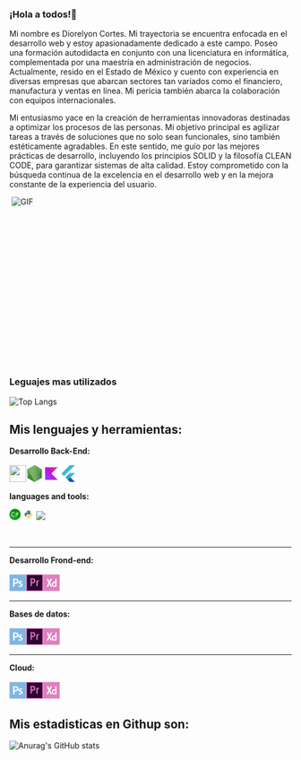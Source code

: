 ### ¡Hola a todos!👋

Mi nombre es Diorelyon Cortes. Mi trayectoria se encuentra enfocada en el desarrollo web y estoy apasionadamente dedicado a este campo. Poseo una formación autodidacta en conjunto con una licenciatura en informática, complementada por una maestría en administración de negocios. Actualmente, resido en el Estado de México y cuento con experiencia en diversas empresas que abarcan sectores tan variados como el financiero, manufactura y ventas en línea. Mi pericia también abarca la colaboración con equipos internacionales.

Mi entusiasmo yace en la creación de herramientas innovadoras destinadas a optimizar los procesos de las personas. Mi objetivo principal es agilizar tareas a través de soluciones que no solo sean funcionales, sino también estéticamente agradables. En este sentido, me guío por las mejores prácticas de desarrollo, incluyendo los principios SOLID y la filosofía CLEAN CODE, para garantizar sistemas de alta calidad. Estoy comprometido con la búsqueda continua de la excelencia en el desarrollo web y en la mejora constante de la experiencia del usuario.

<img align="right" alt="GIF" src="https://github.com/abhisheknaiidu/abhisheknaiidu/blob/master/code.gif?raw=true" width="500" height="320" />
  
### Leguajes mas utilizados

![Top Langs](https://github-readme-stats.vercel.app/api/top-langs/?username=diorel&langs_count=8&show_icons=true&theme=merko)
 
## Mis lenguajes y herramientas:

__Desarrollo Back-End:__
<br />
<br />
<img align="bottom" src="https://raw.githubusercontent.com/devicons/devicon/2809b567852a4648062a2d3e7c1c531367458c0b/icons/flutter/flutter-original.svg" width="30" height="30" />
<img align="left" src="https://raw.githubusercontent.com/jmnote/z-icons/master/svg/csharp.svg" width="30" height="30" />
<img align="left" src="https://raw.githubusercontent.com/github/explore/80688e429a7d4ef2fca1e82350fe8e3517d3494d/topics/nodejs/nodejs.png" width="30" height="30" />
<img align="left" src="https://raw.githubusercontent.com/devicons/devicon/2809b567852a4648062a2d3e7c1c531367458c0b/icons/kotlin/kotlin-original.svg" width="30" height="30" />

**languages and tools:**  

<code><img height="20" src="https://raw.githubusercontent.com/github/explore/80688e429a7d4ef2fca1e82350fe8e3517d3494d/topics/csharp/csharp.png"></code>
<code><img height="20" src="https://raw.githubusercontent.com/github/explore/80688e429a7d4ef2fca1e82350fe8e3517d3494d/topics/python/python.png"></code>
<code><img height="20" src="https://raw.githubusercontent.com/github/explore/80688e429a7d4ef2fca1e82350fe8e3517d3494d/topics/node/node.png"></code>





<br />

---
__Desarrollo Frond-end:__
<br />
<br />
<img align="bottom" src="https://raw.githubusercontent.com/devicons/devicon/2809b567852a4648062a2d3e7c1c531367458c0b/icons/xd/xd-plain.svg" width="30" height="30" />
<img align="left" src="https://github.com/devicons/devicon/blob/master/icons/photoshop/photoshop-plain.svg" width="30" height="30" />
<img align="left" src="https://raw.githubusercontent.com/devicons/devicon/2809b567852a4648062a2d3e7c1c531367458c0b/icons/premierepro/premierepro-original.svg" width="30" height="30" />
<br />

---
__Bases de datos:__
<br />
<br />
<img align="bottom" src="https://raw.githubusercontent.com/devicons/devicon/2809b567852a4648062a2d3e7c1c531367458c0b/icons/xd/xd-plain.svg" width="30" height="30" />
<img align="left" src="https://github.com/devicons/devicon/blob/master/icons/photoshop/photoshop-plain.svg" width="30" height="30" />
<img align="left" src="https://raw.githubusercontent.com/devicons/devicon/2809b567852a4648062a2d3e7c1c531367458c0b/icons/premierepro/premierepro-original.svg" width="30" height="30" />
<br />

---
__Cloud:__
<br />
<br />
<img align="bottom" src="https://raw.githubusercontent.com/devicons/devicon/2809b567852a4648062a2d3e7c1c531367458c0b/icons/xd/xd-plain.svg" width="30" height="30" />
<img align="left" src="https://github.com/devicons/devicon/blob/master/icons/photoshop/photoshop-plain.svg" width="30" height="30" />
<img align="left" src="https://raw.githubusercontent.com/devicons/devicon/2809b567852a4648062a2d3e7c1c531367458c0b/icons/premierepro/premierepro-original.svg" width="30" height="30" />
<br />





## Mis estadisticas en Githup son:
![Anurag's GitHub stats](https://github-readme-stats.vercel.app/api?username=diorel&show_icons=true&theme=merko)


